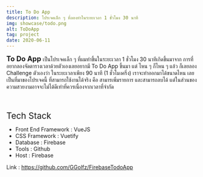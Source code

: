 ```yaml
---
title: To Do App
description: โปรเจคเล็ก ๆ ที่ลองทำในระยะเวลา 1 ชั่วโมง 30 นาที 
img: showcase/todo.png
alt: ToDoApp
tag: project
date: 2020-06-11
---
```


<b style="font-size:1.3em"> To Do App </b> เป็นโปรเจคเล็ก ๆ ที่ผมทำขึ้นในระยะเวลา 1 ชั่วโมง 30 นาทีเกิดขึ้นมาจาก การที่อยากลองจัดตารางเวลาด้วยตัวเองเลยอยากมี To Do App ขึ้นมา แต่ ไหน ๆ ก็ไหน ๆ แล้ว ก็เลยลอง Challenge ตัวเองว่า ในระยะเวลาเพียง 90 นาที (1 ชั่วโมงครึ่ง) เราจะทำออกมาได้ขนาดไหน เลยเป็นที่มาของโปรเจคนี้ ที่สามารถใช้งานได้จริง คือ สามารเพิ่มรายการ และสามารถลบได้ แต่ในส่วนของความสวยงามอาจจะไม่ได้ดีเท่าที่ควรเนื่องจากเวลาที่จำกัด

<br/>
<p style="font-size:1.6em;margin-bottom:2%">Tech Stack</p>

- Front End Framework : VueJS
- CSS Framework : Vuetify
- Database : Firebase
- Tools : Github 
- Host : Firebase

Link : https://github.com/GGolfz/FirebaseTodoApp